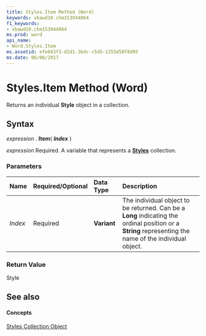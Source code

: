 ```yaml
---
title: Styles.Item Method (Word)
keywords: vbawd10.chm153944064
f1_keywords:
- vbawd10.chm153944064
ms.prod: word
api_name:
- Word.Styles.Item
ms.assetid: efe843f3-d2d1-3bdc-c5d5-1255d50f8d95
ms.date: 06/08/2017
---
```



# Styles.Item Method (Word)

Returns an individual **Style** object in a collection.


## Syntax

 _expression_ . **Item**( **_Index_** )

 _expression_ Required. A variable that represents a **[Styles](styles-object-word.md)** collection.


### Parameters



|**Name**|**Required/Optional**|**Data Type**|**Description**|
|:-----|:-----|:-----|:-----|
| _Index_|Required| **Variant**|The individual object to be returned. Can be a **Long** indicating the ordinal position or a **String** representing the name of the individual object.|

### Return Value

Style


## See also


#### Concepts


[Styles Collection Object](styles-object-word.md)

